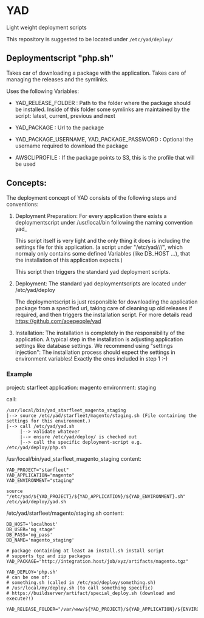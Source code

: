 # YAD

Light weight deployment scripts

This repository is suggested to be located under `/etc/yad/deploy/`

## Deploymentscript "php.sh"

Takes car of downloading a package with the application. Takes care of managing the releases and the symlinks.

Uses the following Variables:

-  YAD_RELEASE_FOLDER : Path to the folder where the package should be installed.
    Inside of this folder some symlinks are maintained by the script: latest, current, previous and next

-  YAD_PACKAGE : Url to the package

-  YAD_PACKAGE_USERNAME, YAD_PACKAGE_PASSWORD : Optional the username required to download the package

-  AWSCLIPROFILE : If the package points to S3, this is the profile that will be used

## Concepts:
The deployment concept of YAD consists of the following steps and conventions:

1.  Deployment Preparation:
    For every application there exists a deploymentscript under /usr/local/bin following the naming convention
    yad_<projectname>_<applicationname>_<environmentname>

    This script itself is very light and the only thing it does is including the settings file for this application.
    (a script under "/etc/yad/<projectname>/<applicationname>/<environmentname>", which normaly only contains some defined Variables (like DB_HOST ...), that the installation of this application expects.)

    This script then triggers the standard yad deployment scripts.

2.  Deployment:
    The standard yad deploymentscripts are located under /etc/yad/deploy

    The deploymentscript is just responsible for downloading the application package from a specified url, taking care of cleaning up old releases if required, and then triggers the installation script.
    For more details read https://github.com/aoepeople/yad

3.  Installation:
    The installation is completely in the responsibility of the application.
    A typical step in the installation is adjusting application settings like database settings.
    We recommend using "settings injection": The installation process should expect the settings in environment variables! Exactly the ones included in step 1 :-)


### Example
project: starfleet
application: magento
environment: staging

call:

    /usr/local/bin/yad_starfleet_magento_staging
    |--> source /etc/yad/starfleet/magento/staging.sh (File containing the settings for this environment.)
    |--> call /etc/yad/yad.sh
         |--> validate whatever
         |--> ensure /etc/yad/deploy/ is checked out
         |--> call the specific deployment-script e.g. /etc/yad/deploy/php.sh

/usr/local/bin/yad_starfleet_magento_staging content:

    YAD_PROJECT="starfleet"
    YAD_APPLICATION="magento"
    YAD_ENVIRONMENT="staging"

    source "/etc/yad/${YAD_PROJECT}/${YAD_APPLICATION}/${YAD_ENVIRONMENT}.sh"
    /etc/yad/deploy/yad.sh


/etc/yad/starfleet/magento/staging.sh content:

    DB_HOST='localhost'
    DB_USER='mg_stage'
    DB_PASS='mg_pass'
    DB_NAME='magento_staging'
    
    # package containing at least an install.sh install script
    # supports tgz and zip packages
    YAD_PACKAGE="http://integration.host/job/xyz/artifacts/magento.tgz"

    YAD_DEPLOY='php.sh'
    # can be one of:
    # something.sh (called in /etc/yad/deploy/something.sh)
    # /usr/local/my/deploy.sh (to call something specific)
    # https://buildserver/artifact/special_deploy.sh (download and execute?!)

    YAD_RELEASE_FOLDER="/var/www/${YAD_PROJECT}/${YAD_APPLICATION}/${ENVIRONMENT}/releases/"


